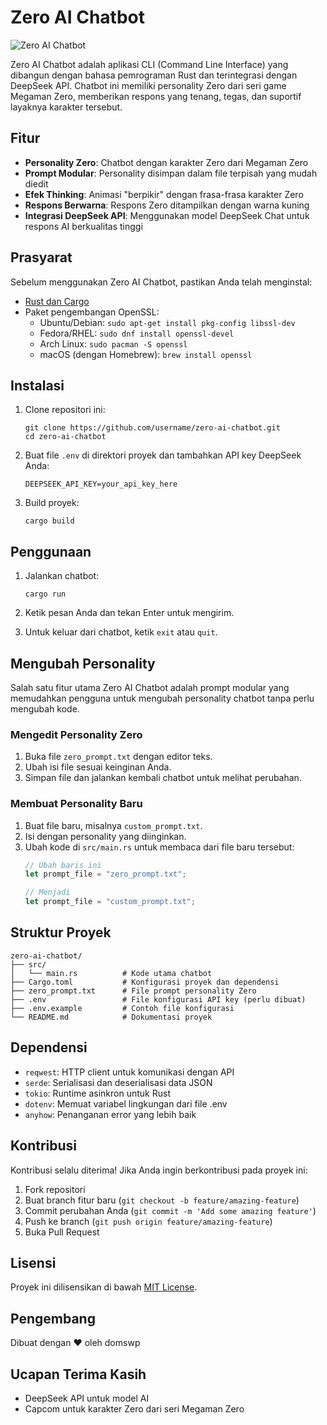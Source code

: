 # Zero AI Chatbot

![Zero AI Chatbot](https://static.wikia.nocookie.net/megaman/images/9/9d/ZeroMMZ.png/revision/latest?cb=20100616051411)

Zero AI Chatbot adalah aplikasi CLI (Command Line Interface) yang dibangun dengan bahasa pemrograman Rust dan terintegrasi dengan DeepSeek API. Chatbot ini memiliki personality Zero dari seri game Megaman Zero, memberikan respons yang tenang, tegas, dan suportif layaknya karakter tersebut.

## Fitur

- **Personality Zero**: Chatbot dengan karakter Zero dari Megaman Zero
- **Prompt Modular**: Personality disimpan dalam file terpisah yang mudah diedit
- **Efek Thinking**: Animasi "berpikir" dengan frasa-frasa karakter Zero
- **Respons Berwarna**: Respons Zero ditampilkan dengan warna kuning
- **Integrasi DeepSeek API**: Menggunakan model DeepSeek Chat untuk respons AI berkualitas tinggi

## Prasyarat

Sebelum menggunakan Zero AI Chatbot, pastikan Anda telah menginstal:

- [Rust dan Cargo](https://www.rust-lang.org/tools/install)
- Paket pengembangan OpenSSL:
  - Ubuntu/Debian: `sudo apt-get install pkg-config libssl-dev`
  - Fedora/RHEL: `sudo dnf install openssl-devel`
  - Arch Linux: `sudo pacman -S openssl`
  - macOS (dengan Homebrew): `brew install openssl`

## Instalasi

1. Clone repositori ini:
   ```
   git clone https://github.com/username/zero-ai-chatbot.git
   cd zero-ai-chatbot
   ```

2. Buat file `.env` di direktori proyek dan tambahkan API key DeepSeek Anda:
   ```
   DEEPSEEK_API_KEY=your_api_key_here
   ```

3. Build proyek:
   ```
   cargo build
   ```

## Penggunaan

1. Jalankan chatbot:
   ```
   cargo run
   ```

2. Ketik pesan Anda dan tekan Enter untuk mengirim.

3. Untuk keluar dari chatbot, ketik `exit` atau `quit`.

## Mengubah Personality

Salah satu fitur utama Zero AI Chatbot adalah prompt modular yang memudahkan pengguna untuk mengubah personality chatbot tanpa perlu mengubah kode.

### Mengedit Personality Zero

1. Buka file `zero_prompt.txt` dengan editor teks.
2. Ubah isi file sesuai keinginan Anda.
3. Simpan file dan jalankan kembali chatbot untuk melihat perubahan.

### Membuat Personality Baru

1. Buat file baru, misalnya `custom_prompt.txt`.
2. Isi dengan personality yang diinginkan.
3. Ubah kode di `src/main.rs` untuk membaca dari file baru tersebut:
   ```rust
   // Ubah baris ini
   let prompt_file = "zero_prompt.txt";
   
   // Menjadi
   let prompt_file = "custom_prompt.txt";
   ```

## Struktur Proyek

```
zero-ai-chatbot/
├── src/
│   └── main.rs          # Kode utama chatbot
├── Cargo.toml           # Konfigurasi proyek dan dependensi
├── zero_prompt.txt      # File prompt personality Zero
├── .env                 # File konfigurasi API key (perlu dibuat)
├── .env.example         # Contoh file konfigurasi
└── README.md            # Dokumentasi proyek
```

## Dependensi

- `reqwest`: HTTP client untuk komunikasi dengan API
- `serde`: Serialisasi dan deserialisasi data JSON
- `tokio`: Runtime asinkron untuk Rust
- `dotenv`: Memuat variabel lingkungan dari file .env
- `anyhow`: Penanganan error yang lebih baik

## Kontribusi

Kontribusi selalu diterima! Jika Anda ingin berkontribusi pada proyek ini:

1. Fork repositori
2. Buat branch fitur baru (`git checkout -b feature/amazing-feature`)
3. Commit perubahan Anda (`git commit -m 'Add some amazing feature'`)
4. Push ke branch (`git push origin feature/amazing-feature`)
5. Buka Pull Request

## Lisensi

Proyek ini dilisensikan di bawah [MIT License](LICENSE).

## Pengembang

Dibuat dengan ❤️ oleh domswp

## Ucapan Terima Kasih

- DeepSeek API untuk model AI
- Capcom untuk karakter Zero dari seri Megaman Zero
